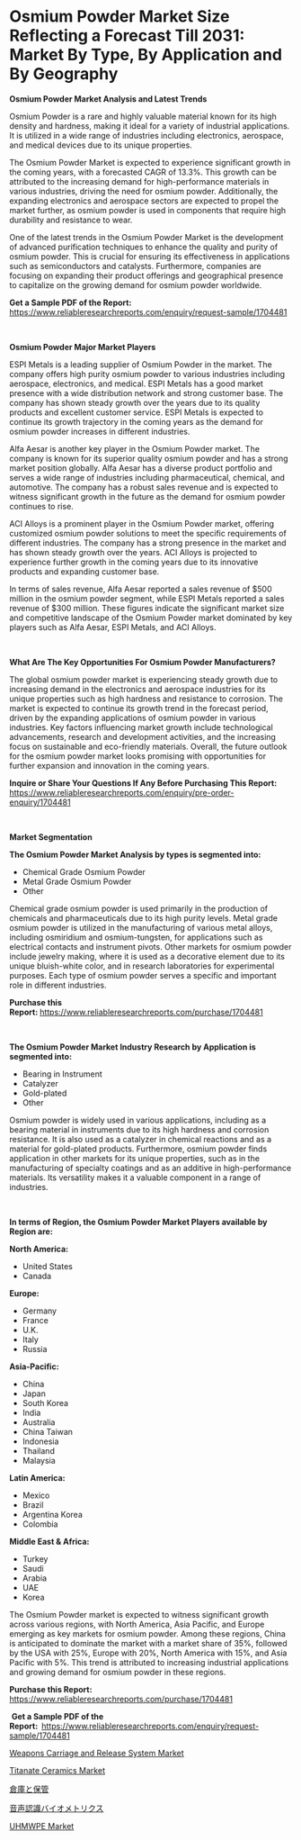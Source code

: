 <p><h1>Osmium Powder Market Size Reflecting a Forecast Till 2031: Market By Type, By Application and By Geography</h1></p><p><strong>Osmium Powder Market Analysis and Latest Trends</strong></p>
<p><p>Osmium Powder is a rare and highly valuable material known for its high density and hardness, making it ideal for a variety of industrial applications. It is utilized in a wide range of industries including electronics, aerospace, and medical devices due to its unique properties.</p><p>The Osmium Powder Market is expected to experience significant growth in the coming years, with a forecasted CAGR of 13.3%. This growth can be attributed to the increasing demand for high-performance materials in various industries, driving the need for osmium powder. Additionally, the expanding electronics and aerospace sectors are expected to propel the market further, as osmium powder is used in components that require high durability and resistance to wear.</p><p>One of the latest trends in the Osmium Powder Market is the development of advanced purification techniques to enhance the quality and purity of osmium powder. This is crucial for ensuring its effectiveness in applications such as semiconductors and catalysts. Furthermore, companies are focusing on expanding their product offerings and geographical presence to capitalize on the growing demand for osmium powder worldwide.</p></p>
<p><strong>Get a Sample PDF of the Report:&nbsp;</strong> <a href="https://www.reliableresearchreports.com/enquiry/request-sample/1704481">https://www.reliableresearchreports.com/enquiry/request-sample/1704481</a></p>
<p>&nbsp;</p>
<p><strong>Osmium Powder Major Market Players</strong></p>
<p><p>ESPI Metals is a leading supplier of Osmium Powder in the market. The company offers high purity osmium powder to various industries including aerospace, electronics, and medical. ESPI Metals has a good market presence with a wide distribution network and strong customer base. The company has shown steady growth over the years due to its quality products and excellent customer service. ESPI Metals is expected to continue its growth trajectory in the coming years as the demand for osmium powder increases in different industries.</p><p>Alfa Aesar is another key player in the Osmium Powder market. The company is known for its superior quality osmium powder and has a strong market position globally. Alfa Aesar has a diverse product portfolio and serves a wide range of industries including pharmaceutical, chemical, and automotive. The company has a robust sales revenue and is expected to witness significant growth in the future as the demand for osmium powder continues to rise.</p><p>ACI Alloys is a prominent player in the Osmium Powder market, offering customized osmium powder solutions to meet the specific requirements of different industries. The company has a strong presence in the market and has shown steady growth over the years. ACI Alloys is projected to experience further growth in the coming years due to its innovative products and expanding customer base.</p><p>In terms of sales revenue, Alfa Aesar reported a sales revenue of $500 million in the osmium powder segment, while ESPI Metals reported a sales revenue of $300 million. These figures indicate the significant market size and competitive landscape of the Osmium Powder market dominated by key players such as Alfa Aesar, ESPI Metals, and ACI Alloys.</p></p>
<p>&nbsp;</p>
<p><strong>What Are The Key Opportunities For Osmium Powder Manufacturers?</strong></p>
<p><p>The global osmium powder market is experiencing steady growth due to increasing demand in the electronics and aerospace industries for its unique properties such as high hardness and resistance to corrosion. The market is expected to continue its growth trend in the forecast period, driven by the expanding applications of osmium powder in various industries. Key factors influencing market growth include technological advancements, research and development activities, and the increasing focus on sustainable and eco-friendly materials. Overall, the future outlook for the osmium powder market looks promising with opportunities for further expansion and innovation in the coming years.</p></p>
<p><strong>Inquire or Share Your Questions If Any Before Purchasing This Report:</strong> <a href="https://www.reliableresearchreports.com/enquiry/pre-order-enquiry/1704481">https://www.reliableresearchreports.com/enquiry/pre-order-enquiry/1704481</a></p>
<p>&nbsp;</p>
<p><strong>Market Segmentation</strong></p>
<p><strong>The Osmium Powder Market Analysis by types is segmented into:</strong></p>
<p><ul><li>Chemical Grade Osmium Powder</li><li>Metal Grade Osmium Powder</li><li>Other</li></ul></p>
<p><p>Chemical grade osmium powder is used primarily in the production of chemicals and pharmaceuticals due to its high purity levels. Metal grade osmium powder is utilized in the manufacturing of various metal alloys, including osmiridium and osmium-tungsten, for applications such as electrical contacts and instrument pivots. Other markets for osmium powder include jewelry making, where it is used as a decorative element due to its unique bluish-white color, and in research laboratories for experimental purposes. Each type of osmium powder serves a specific and important role in different industries.</p></p>
<p><strong>Purchase this Report:&nbsp;</strong><a href="https://www.reliableresearchreports.com/purchase/1704481">https://www.reliableresearchreports.com/purchase/1704481</a></p>
<p>&nbsp;</p>
<p><strong>The Osmium Powder Market Industry Research by Application is segmented into:</strong></p>
<p><ul><li>Bearing in Instrument</li><li>Catalyzer</li><li>Gold-plated</li><li>Other</li></ul></p>
<p><p>Osmium powder is widely used in various applications, including as a bearing material in instruments due to its high hardness and corrosion resistance. It is also used as a catalyzer in chemical reactions and as a material for gold-plated products. Furthermore, osmium powder finds application in other markets for its unique properties, such as in the manufacturing of specialty coatings and as an additive in high-performance materials. Its versatility makes it a valuable component in a range of industries.</p></p>
<p>&nbsp;</p>
<p><strong>In terms of Region, the Osmium Powder Market Players available by Region are:</strong></p>
<p>
    <p> <strong> North America: </strong>
        <ul>
            <li>United States</li>
            <li>Canada</li>
        </ul>
        </p> 
    <p> <strong> Europe: </strong>
        <ul>
            <li>Germany</li>
            <li>France</li>
            <li>U.K.</li>
            <li>Italy</li>
            <li>Russia</li>
        </ul>
        </p> 
    <p> <strong> Asia-Pacific: </strong>
        <ul>
            <li>China</li>
            <li>Japan</li>
            <li>South Korea</li>
            <li>India</li>
            <li>Australia</li>
            <li>China Taiwan</li>
            <li>Indonesia</li>
            <li>Thailand</li>
            <li>Malaysia</li>
        </ul>
        </p> 
    <p> <strong> Latin America: </strong>
        <ul>
            <li>Mexico</li>
            <li>Brazil</li>
            <li>Argentina Korea</li>
            <li>Colombia</li>
        </ul>
        </p> 
    <p> <strong> Middle East & Africa: </strong>
        <ul>
            <li>Turkey</li>
            <li>Saudi</li>
            <li>Arabia</li>
            <li>UAE</li>
            <li>Korea</li>
        </ul>
    </p>
    </p>
<p><p>The Osmium Powder market is expected to witness significant growth across various regions, with North America, Asia Pacific, and Europe emerging as key markets for osmium powder. Among these regions, China is anticipated to dominate the market with a market share of 35%, followed by the USA with 25%, Europe with 20%, North America with 15%, and Asia Pacific with 5%. This trend is attributed to increasing industrial applications and growing demand for osmium powder in these regions.</p></p>
<p><strong>Purchase this Report: </strong><a href="https://www.reliableresearchreports.com/purchase/1704481">https://www.reliableresearchreports.com/purchase/1704481</a></p>
<p>&nbsp;<strong>Get a Sample PDF of the Report:&nbsp;&nbsp;</strong><a href="https://www.reliableresearchreports.com/enquiry/request-sample/1704481">https://www.reliableresearchreports.com/enquiry/request-sample/1704481</a></p>
<p><strong></strong></p>
<p><p><a href="https://faithful-glue-af3.notion.site/Weapons-Carriage-and-Release-System-Market-Offer-Valuable-Insights-into-Market-Size-Market-Share-M-de44749466e14275bc9782d9e273ffb6">Weapons Carriage and Release System Market</a></p><p><a href="https://view.publitas.com/reportprime-1/titanate-ceramics-market-provides-a-comprehensive-analysis-including-a-macro-overview-of-the-market-as-well-as-micro-details-such-as-market-size-and-competitive-landscape/">Titanate Ceramics Market</a></p><p><a href="https://medium.com/@roberts65david/%E5%80%89%E5%BA%AB%E3%81%8A%E3%82%88%E3%81%B3%E8%B2%AF%E8%94%B5%E5%B8%82%E5%A0%B4%E3%83%AC%E3%83%9D%E3%83%BC%E3%83%88%E3%81%AF-%E3%81%93%E3%81%AE%E5%B8%82%E5%A0%B4%E3%81%AE%E6%9C%80%E6%96%B0%E3%81%AE%E3%83%88%E3%83%AC%E3%83%B3%E3%83%89%E3%82%84%E6%88%90%E9%95%B7%E3%81%AE%E6%A9%9F%E4%BC%9A%E3%82%92%E6%98%8E%E3%82%89%E3%81%8B%E3%81%AB%E3%81%97%E3%81%BE%E3%81%99-a792ba128e68">倉庫と保管</a></p><p><a href="https://medium.com/@rocklobster885/%E9%9F%B3%E5%A3%B0%E8%AA%8D%E8%AD%98%E7%94%9F%E4%BD%93%E8%AA%8D%E8%A8%BC%E5%B8%82%E5%A0%B4%E3%81%AE%E3%82%A4%E3%83%B3%E3%82%B5%E3%82%A4%E3%83%88-%E5%B8%82%E5%A0%B4%E5%8B%95%E5%90%91-%E6%88%90%E9%95%B7-2024%E5%B9%B4%E3%81%8B%E3%82%892031%E5%B9%B4%E3%81%BE%E3%81%A7%E3%81%AE%E4%BA%88%E6%B8%AC-f10b939f2354">音声認識バイオメトリクス</a></p><p><a href="https://github.com/juniordelafrance/Market-Research-Report-List-2/blob/main/uhmwpe-market.md">UHMWPE Market</a></p></p>